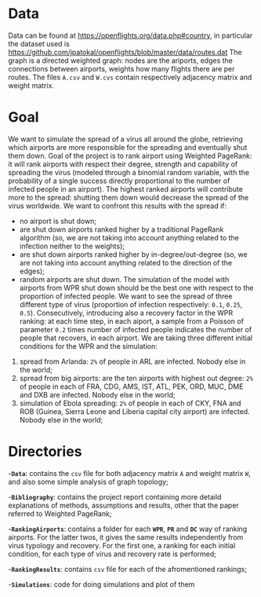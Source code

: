 # Data
Data can be found at https://openflights.org/data.php#country, in particular the dataset used is https://github.com/jpatokal/openflights/blob/master/data/routes.dat
The graph is a directed weighted graph: nodes are the ariports, edges the connections between airports, weights how many flights there are per routes.
The files `A.csv` and `W.cvs` contain respectively adjacency matrix and weight matrix.

# Goal
We want to simulate the spread of a virus all around the globe, retrieving which airports are more responsible for the spreading and eventually shut them down.
Goal of the project is to rank airport using Weighted PageRank: it will rank airports with respect their degree, strength and capability of spreading the virus (modeled through a binomial random variable, with the probability of a single success directly proportional to the number of infected people in an airport).
The highest ranked airports will contribute more to the spread: shutting them down would decrease the spread of the virus worldwide.
We want to confront this results with the spread if:
 - no airport is shut down;
 - are shut down airports ranked higher by a traditional PageRank algorithm (so, we are not taking into account anything related to the infection neither to the weights);
 - are shut down airports ranked higher by in-degree/out-degree (so, we are not taking into account anything related to the direction of the edges);
 - random airports are shut down.
The simulation of the model with airports from WPR shut down should be the best one with respect to the proportion of infected people.
We want to see the spread of three different type of virus (proportion of infection respectively: `0.1`, `0.25`, `0.5`).
Consecutively, introducing also a recovery factor in the WPR ranking: at each time step, in each aiport, a sample from a Poisson of parameter `0.2` times number of infected people indicates the number of people that recovers, in each airport. 
We are taking three different initial conditions for the WPR and the simulation:
1. spread from Arlanda: `2%` of people in ARL are infected. Nobody else in the world;
2. spread from big airports: are the ten airports with highest out degree: `2%` of people in each of FRA, CDG, AMS, IST, ATL, PEK, ORD, MUC, DME and DXB are infected. Nobody else in the world;
3. simulation of Ebola spreading: `2%` of people in each of CKY, FNA and ROB (Guinea, Sierra Leone and Liberia capital city airport) are infected. Nobody else in the world;



# Directories

-**`Data`**: contains the `csv` file for both adjacency matrix `A` and weight matrix `W`, and also some simple analysis of graph topology;

-**`Bibliography`**: contains the project report containing more detaild explanations of methods, assumptions and results, other that the paper referred to Weighted PageRank;

-**`RankingAirports`**: contains a folder for each **`WPR`**, **`PR`** and **`DC`** way of ranking airports. For the latter twos, it gives the same results independently from virus typology and recovery. For the first one, a ranking for each initial condition, for each type of virus and recovery rate is performed;

-**`RankingResults`**: contains `csv` file for each of the afromentioned rankings;

-**`Simulations`**: code for doing simulations and plot of them

